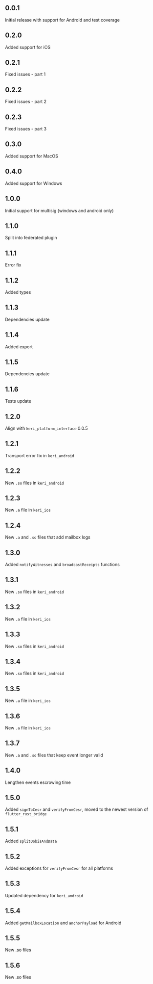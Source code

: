 ## 0.0.1

Initial release with support for Android and test coverage

## 0.2.0

Added support for iOS

## 0.2.1

Fixed issues - part 1

## 0.2.2

Fixed issues - part 2

## 0.2.3

Fixed issues - part 3

## 0.3.0

Added support for MacOS

## 0.4.0

Added support for Windows

## 1.0.0

Initial support for multisig (windows and android only)

## 1.1.0

Split into federated plugin

## 1.1.1

Error fix

## 1.1.2

Added types

## 1.1.3

Dependencies update

## 1.1.4

Added export

## 1.1.5

Dependencies update

## 1.1.6

Tests update

## 1.2.0

Align with `keri_platform_interface` 0.0.5

## 1.2.1

Transport error fix in `keri_android`

## 1.2.2

New `.so` files in `keri_android`

## 1.2.3

New `.a` file in `keri_ios`

## 1.2.4

New `.a` and `.so` files that add mailbox logs

## 1.3.0

Added `notifyWitnesses` and `broadcastReceipts` functions

## 1.3.1

New `.so` files in `keri_android`

## 1.3.2

New `.a` file in `keri_ios`

## 1.3.3

New `.so` files in `keri_android`

## 1.3.4

New `.so` files in `keri_android`

## 1.3.5

New `.a` file in `keri_ios`

## 1.3.6

New `.a` file in `keri_ios`

## 1.3.7

New `.a` and `.so` files that keep event longer valid

## 1.4.0

Lengthen events escrowing time

## 1.5.0

Added `signToCesr` and `verifyFromCesr`, moved to the newest version of `flutter_rust_bridge`

## 1.5.1

Added `splitOobisAndData`

## 1.5.2
Added exceptions for `verifyFromCesr` for all platforms

## 1.5.3 
Updated dependency for `keri_android`

## 1.5.4
Added `getMailboxLocation` and `anchorPayload` for Android

## 1.5.5
New .so files

## 1.5.6
New .so files